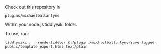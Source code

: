 Check out this repository in

```
plugins/michaelballantyne
```

Within your node.js tiddlywiki folder.

To use, run:

```
tiddlywiki . --rendertiddler $:/plugins/michaelballantyne/save-tagged-public/template export.html text/plain
```

